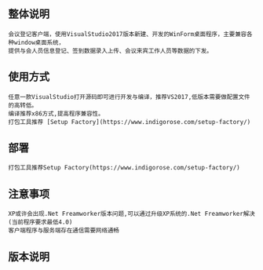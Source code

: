 
## 整体说明

    会议登记客户端，使用VisualStudio2017版本新建、开发的WinForm桌面程序，主要兼容各种window桌面系统，
    提供与会人员信息登记、签到数据录入上传、会议来宾工作人员等数据的下发。
## 使用方式

    任意一款VisualStudio打开源码即可进行开发与编译，推荐VS2017,低版本需要做配置文件的高转低。
    编译推荐x86方式,提高程序兼容性。
    打包工具推荐 [Setup Factory](https://www.indigorose.com/setup-factory/)  
    
## 部署

    打包工具推荐Setup Factory(https://www.indigorose.com/setup-factory/)
    
## 注意事项

    XP或许会出现.Net Freamworker版本问题,可以通过升级XP系统的.Net Freamworker解决(当前程序要求最低4.0)
    客户端程序与服务端存在通信需要网络通畅

## 版本说明